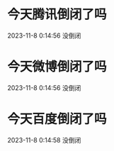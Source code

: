 # 今天腾讯倒闭了吗

2023-11-8 0:14:56 没倒闭

# 今天微博倒闭了吗

2023-11-8 0:14:56 没倒闭

# 今天百度倒闭了吗

2023-11-8 0:14:58 没倒闭

